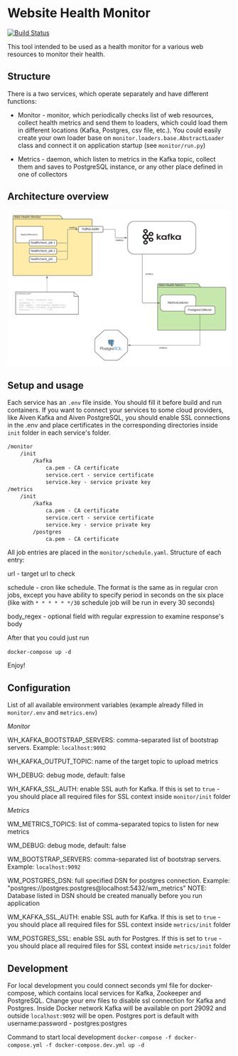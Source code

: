 # Website Health Monitor
[![Build Status](https://travis-ci.com/DrJackilD/healthcheck_metrics_pipeline.svg?branch=master)](https://travis-ci.com/DrJackilD/healthcheck_metrics_pipeline)

This tool intended to be used as a health monitor for a various web resources to monitor their health.

## Structure

There is a two services, which operate separately and have different functions:

* Monitor - monitor, which periodically checks list of web resources,
collect health metrics and send them to loaders, which could load them in different locations (Kafka, Postgres, csv file, etc.).
You could easily create your own loader base on `monitor.loaders.base.AbstractLoader` class and connect it
on application startup (see `monitor/run.py`)

* Metrics - daemon, which listen to metrics in the Kafka topic, collect them and saves to PostgreSQL instance, or any
other place defined in one of collectors

## Architecture overview

![WHM Architecture](WebHealthMonitorPipeline.png)

## Setup and usage

Each service has an `.env` file inside. You should fill it before build and run containers. If you want to connect your services
to some cloud providers, like Aiven Kafka and Aiven PostgreSQL, you should enable SSL connections in the .env and place
certificates in the corresponding directories inside `init` folder in each service's folder.

```
/monitor
    /init
        /kafka
            ca.pem - CA certificate
            service.cert - service certificate
            service.key - service private key
/metrics
    /init
        /kafka
            ca.pem - CA certificate
            service.cert - service certificate
            service.key - service private key
        /postgres
            ca.pem - CA certificate
```

All job entries are placed in the `monitor/schedule.yaml`. Structure of each entry:

url - target url to check

schedule - cron like schedule. The format is the same as in regular cron jobs, except you have ability to specify
           period in seconds on the six place (like with `* * * * * */30` schedule job will be run in every 30 seconds)

body_regex - optional field with regular expression to examine response's body

After that you could just run

```docker-compose up -d```

Enjoy!

## Configuration
List of all available environment variables (example already filled in `monitor/.env` and `metrics.env`)

*Monitor*

WH_KAFKA_BOOTSTRAP_SERVERS: comma-separated list of bootstrap servers. Example: `localhost:9092`

WH_KAFKA_OUTPUT_TOPIC: name of the target topic to upload metrics

WH_DEBUG: debug mode, default: false

WH_KAFKA_SSL_AUTH: enable SSL auth for Kafka. If this is set to `true` - you should place all required files for SSL context
                   inside `monitor/init` folder

*Metrics*

WM_METRICS_TOPICS: list of comma-separated topics to listen for new metrics

WM_DEBUG: debug mode, default: false

WM_BOOTSTRAP_SERVERS: comma-separated list of bootstrap servers. Example: `localhost:9092`

WM_POSTGRES_DSN: full specified DSN for postgres connection. Example: "postgres://postgres:postgres@localhost:5432/wm_metrics"
                 NOTE: Database listed in DSN should be created manually before you run application

WM_KAFKA_SSL_AUTH: enable SSL auth for Kafka. If this is set to `true` - you should place all required files for SSL context
                                      inside `metrics/init` folder

WM_POSTGRES_SSL: enable SSL auth for Postgres. If this is set to `true` - you should place all required files for SSL context
                                    inside `metrics/init` folder

## Development
For local development you could connect seconds yml file for docker-compose, which contains local services for Kafka, Zookeeper and PostgreSQL. Change your env files to disable ssl connection for Kafka and Postgres. Inside Docker network
Kafka will be available on port 29092 and outside `localhost:9092` will be open. Postgres port is default with username:password - postgres:postgres

Command to start local development
`docker-compose -f docker-compose.yml -f docker-compose.dev.yml up -d`
